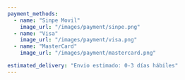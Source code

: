 ```yaml
---
payment_methods:
  - name: "Sinpe Movil"
    image_url: "/images/payment/sinpe.png"
  - name: "Visa"
    image_url: "/images/payment/visa.png"
  - name: "MasterCard"
    image_url: "/images/payment/mastercard.png"

estimated_delivery: "Envio estimado: 0-3 días hábiles"
---
```

